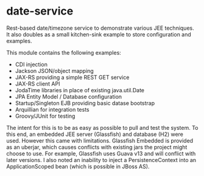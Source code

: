date-service
============

Rest-based date/timezone service to demonstrate various JEE techniques. It also doubles as a small kitchen-sink example to store configuration and examples.

This module contains the following examples:
* CDI injection
* Jackson JSON/object mapping
* JAX-RS providing a simple REST GET service
* JAX-RS client API
* JodaTime libraries in place of existing java.util.Date
* JPA Entity Model / Database configuration
* Startup/Singleton EJB providing basic datase bootstrap
* Arquillian for integration tests
* Groovy/JUnit for testing

The intent for this is to be as easy as possible to pull and test the system. To this end, an embedded JEE server (Glassfish) and database (H2) were used. However this came with limitations. Glassfish Embedded is provided as an uberjar, which causes conflicts with existing jars the project might choose to use. For example, Glassfish uses Guava v13 and will conflict with later versions. I also noted an inability to inject a PersistenceContext into an ApplicationScoped bean (which is possible in JBoss AS).
